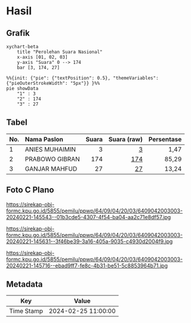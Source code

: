 # Hasil

## Grafik

```mermaid
xychart-beta
    title "Perolehan Suara Nasional"
    x-axis [01, 02, 03]
    y-axis "Suara" 0 --> 174
    bar [3, 174, 27]
```

```mermaid
%%{init: {"pie": {"textPosition": 0.5}, "themeVariables": {"pieOuterStrokeWidth": "5px"}} }%%
pie showData
    "1" : 3
    "2" : 174
    "3" : 27
```

## Tabel

| No. | Nama Paslon    | Suara | Suara (raw) | Persentase |
|:--- |:-------------- | -----:| -----------:| ----------:|
| 1   | ANIES MUHAIMIN | 3     | [3][p-1]    | 1,47       |
| 2   | PRABOWO GIBRAN | 174   | [174][p-2]  | 85,29      |
| 3   | GANJAR MAHFUD  | 27    | [27][p-3]   | 13,24      |


[p-1]: https://github.com/gigit-pemilu/pemilu-2024/blob/main/pilpres/hitung-suara/sub/64-kalimantan-timur/sub/09-penajam-paser-utara/sub/04-sepaku/sub/2003-suka-raja/sub/003-tps/sub/paslon-1.txt
[p-2]: https://github.com/gigit-pemilu/pemilu-2024/blob/main/pilpres/hitung-suara/sub/64-kalimantan-timur/sub/09-penajam-paser-utara/sub/04-sepaku/sub/2003-suka-raja/sub/003-tps/sub/paslon-2.txt
[p-3]: https://github.com/gigit-pemilu/pemilu-2024/blob/main/pilpres/hitung-suara/sub/64-kalimantan-timur/sub/09-penajam-paser-utara/sub/04-sepaku/sub/2003-suka-raja/sub/003-tps/sub/paslon-3.txt

## Foto C Plano

https://sirekap-obj-formc.kpu.go.id/5855/pemilu/ppwp/64/09/04/20/03/6409042003003-20240221-145543--01b3cde5-4307-4f54-ba04-aa2c71e8df57.jpg

https://sirekap-obj-formc.kpu.go.id/5855/pemilu/ppwp/64/09/04/20/03/6409042003003-20240221-145631--3f46be39-3a16-405a-9035-c4930d2004f9.jpg

https://sirekap-obj-formc.kpu.go.id/5855/pemilu/ppwp/64/09/04/20/03/6409042003003-20240221-145716--ebad9ff7-fe8c-4b31-be51-5c8853964b71.jpg


## Metadata

| Key        | Value               |
| ---------- | ------------------- |
| Time Stamp | 2024-02-25 11:00:00 |



